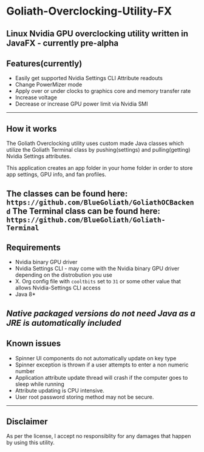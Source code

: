 # Goliath-Overclocking-Utility-FX
Linux Nvidia GPU overclocking utility written in JavaFX - currently pre-alpha
---
## Features(currently)
* Easily get supported Nvidia Settings CLI Attribute readouts
* Change PowerMizer mode
* Apply over or under clocks to graphics core and memory transfer rate
* Increase voltage
* Decrease or increase GPU power limit via Nvidia SMI
---
## How it works
The Goliath Overclocking utility uses custom made Java classes which utilize the Goliath Terminal class by pushing(settings) and pulling(getting) Nvidia Settings attributes.

This application creates an app folder in your home folder in order to store app settings, GPU info, and fan profiles.

The classes can be found here: `https://github.com/BlueGoliath/GoliathOCBackend`
The Terminal class can be found here: `https://github.com/BlueGoliath/Goliath-Terminal`
---
## Requirements
* Nvidia binary GPU driver
* Nvidia Settings CLI - may come with the Nvidia binary GPU driver depending on the distrobution you use
* X. Org config file with `cooltbits` set to `31` or some other value that allows Nvidia-Settings CLI access
* Java 8*

*Native packaged versions do not need Java as a JRE is automatically included*
---
## Known issues
* Spinner UI components do not automatically update on key type
* Spinner exception is thrown if a user attempts to enter a non numeric number
* Application attribute update thread will crash if the computer goes to sleep while running
* Attribute updating is CPU intensive.
* User root password storing method may not be secure.
---
## Disclaimer

As per the license, I accept no responsiblity for any damages that happen by using this utility.

